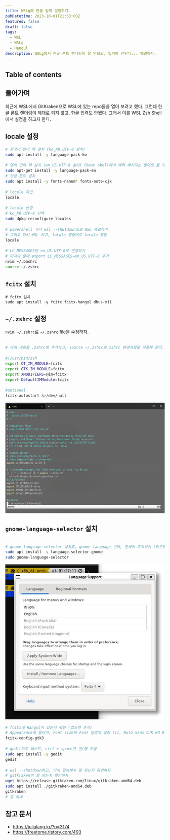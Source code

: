 ```yaml
---
title: WSLg에 한글 입력 설정하기.
pubDatetime: 2023-10-01T21:53:00Z
featured: false
draft: false
tags:
  - WSL
  - WSLg
  - Hangul
description: WSLg에서 한글 폰트 렌더링이 잘 안되고, 입력이 안된다... 해결하자.
---
```


## Table of contents

## 들어가며

최근에 WSL에서 GitKraken으로 WSL에 있는 repo들을 열어 보려고 했다.
그런데 한글 폰트 렌더링이 제대로 되지 않고, 한글 입력도 안됐다.
그래서 이를 WSL Zsh Shell에서 설정을 하고자 한다.

## locale 설정

```zsh
# 한국어 언어 팩 설치 (ko_KR.UTF-8 설치)
sudo apt install -y language-pack-ko

# 영어 언어 팩 설치 (en_US.UTF-8 설치) (bash shell에서 에러 메시지는 영어로 볼 거임)
sudo apt-get install -y language-pack-en
# 한글 폰트 설치
sudo apt install -y fonts-nanum* fonts-noto-cjk

# locale 확인
locale

# locale 변경
# ko_KR.UTF-8 선택
sudo dpkg-reconfigure locales

# powershell 가서 wsl --shutdown으로 WSL 종료하기
# 그러고 다시 WSL 키고, locale 명령어로 locale 확인
locale

# LC_MESSAGES만 en_US.UTF-8로 변경하기
# 마지막 줄에 export LC_MESSAGES=en_US.UTF-8 추가
nvim ~/.bashrc
source ~/.zshrc
```

## `fcitx` 설치

```
# fcitx 설치
sudo apt install -y fcitx fcitx-hangul dbus-x11
```

## `~/.zshrc` 설정

`nvim ~/.zshrc`로 `~/.zshrc` file을 수정하자.

```zsh

# 아래 내용을 .zshrc에 추가하고, source ~/.zshrc로 zshrc 변경사항을 적용해 준다.

#!/usr/bin/zsh
export QT_IM_MODULE=fcitx
export GTK_IM_MODULE=fcitx
export XMODIFIERS=@im=fcitx
export DefaultIMModule=fcitx

#optional
fcitx-autostart &>/dev/null
```

![](/src/assets/image/install-hangul-input-method-on-wslg-1698337746042.jpeg)

## `gnome-language-selector` 설치

```zsh

# gnome-language-selector 설치후, gnome language 선택, 한국어 추가하기 (있으면 냅두기)
sudo apt install -y language-selector-gnome
sudo gnome-language-selector
```

![](/src/assets/image/install-hangul-input-method-on-wslg-1698337781758.jpeg)

```zsh
# fcitx에 Hangul이 있는지 확인 (없으면 추가)
# Appearance에 들어가, Font size와 Font 알맞게 설정 (11, Noto Sans CJK KR Regular로 함)
fcitx-config-gtk3

# gedit으로 테스트, ctrl + space가 한/영 토글
sudo apt install -y gedit
gedit

# wsl --shutdown하고, 다시 접속해서 잘 되는지 확인하자
# gitkraken이 잘 되는지 확인하자
wget https://release.gitkraken.com/linux/gitkraken-amd64.deb
sudo apt install ./gitkraken-amd64.deb
gitkraken
# 잘 되네
```

## 참고 문서

- <https://julialang.kr/?p=3174>
- <https://freetome.tistory.com/493>
